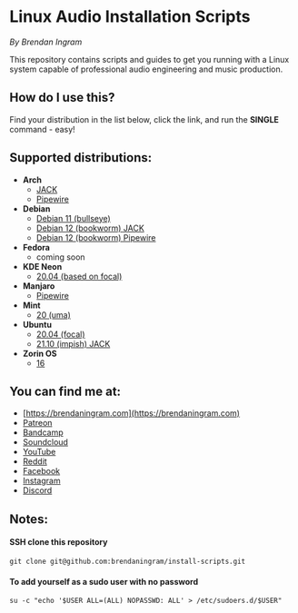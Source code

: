 # Linux Audio Installation Scripts

*By Brendan Ingram*

This repository contains scripts and guides to get you running with a Linux system capable of professional audio engineering and music production.

## How do I use this?

Find your distribution in the list below, click the link, and run the **SINGLE** command - easy!

## Supported distributions:

- **Arch**
  - [JACK](arch/install-audio-jack.sh)
  - [Pipewire](arch/install-audio-pipewire.sh)
- **Debian**
  - [Debian 11 (bullseye)](debian/11-bullseye/install-audio.sh)
  - [Debian 12 (bookworm) JACK](debian/12-bookworm/install-audio-jack.sh)
  - [Debian 12 (bookworm) Pipewire](debian/12-bookworm/install-audio-pipewire.sh)
- **Fedora**
  - coming soon
- **KDE Neon**
  - [20.04 (based on focal)](neon/neon-focal-install-audio.sh)
- **Manjaro**
  - [Pipewire](manjaro/install-audio-pipewire.sh)
- **Mint**
  - [20 (uma)](mint/mint-uma-install-audio.sh)
- **Ubuntu**
  - [20.04 (focal)](ubuntu/focal/install-audio.sh)
  - [21.10 (impish) JACK](ubuntu/impish/install-audio-jack.sh)
- **Zorin OS**
  - [16](zorinos/16/install-audio.sh)

## You can find me at:
- [https://brendaningram.com](https://brendaningram.com)
- [Patreon](https://www.patreon.com/brendaningramaudio)
- [Bandcamp](https://brendaningram.bandcamp.com)
- [Soundcloud](https://soundcloud.com/brendaningramaudio)
- [YouTube](https://www.youtube.com/channel/UCypNYnOtbvtSXEsDWqAEcdA)
- [Reddit](https://www.reddit.com/user/brendaningram)
- [Facebook](https://www.facebook.com/brendaningramaudio)
- [Instagram](https://www.instagram.com/brendaningramaudio)
- [Discord](https://discord.com/channels/901735226554851418/901735227565682739)

## Notes:

#### SSH clone this repository
`git clone git@github.com:brendaningram/install-scripts.git`

#### To add yourself as a sudo user with no password

`su -c "echo '$USER ALL=(ALL) NOPASSWD: ALL' > /etc/sudoers.d/$USER"`
